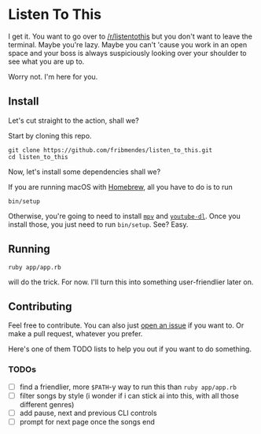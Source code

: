 [listentothis]: https://reddit.com/r/listentothis
[homebrew]: https://brew.sh/
[mpv]: https://mpv.io/
[youtube-dl]: https://rg3.github.io/youtube-dl/
[issues]: https://github.com/fribmendes/listen_to_this/issues

# Listen To This

I get it. You want to go over to [/r/listentothis][listentothis] but you don't
want to leave the terminal. Maybe you're lazy. Maybe you can't 'cause you work
in an open space and your boss is always suspiciously looking over your shoulder
to see what you are up to.

Worry not. I'm here for you.

## Install

Let's cut straight to the action, shall we?

Start by cloning this repo.

```shell
git clone https://github.com/fribmendes/listen_to_this.git
cd listen_to_this
```

Now, let's install some dependencies shall we?

If you are running macOS with [Homebrew][homebrew], all you have to do is to run

```shell
bin/setup
```

Otherwise, you're going to need to install [`mpv`][mpv] and
[`youtube-dl`][youtube-dl]. Once you install those, you just need to run
`bin/setup`. See? Easy.

## Running

```shell
ruby app/app.rb
```

will do the trick. For now. I'll turn this into something user-friendlier later on.

## Contributing

Feel free to contribute. You can also just [open an issue][issues] if you want
to. Or make a pull request, whatever you prefer.

Here's one of them TODO lists to help you out if you want to do something.

### TODOs

- [ ] find a friendlier, more `$PATH`-y way to run this than `ruby app/app.rb`
- [ ] filter songs by style (i wonder if i can stick ai into this, with all
  those different genres)
- [ ] add pause, next and previous CLI controls
- [ ] prompt for next page once the songs end
